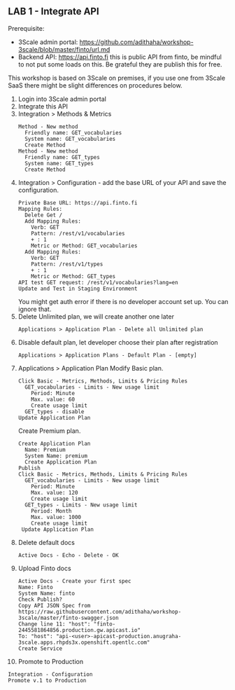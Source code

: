 
## LAB 1 - Integrate API

Prerequisite:
- 3Scale admin portal: https://github.com/adithaha/workshop-3scale/blob/master/finto/url.md
- Backend API: https://api.finto.fi this is public API from finto, be mindful to not put some loads on this. Be grateful they are publish this for free.

This workshop is based on 3Scale on premises, if you use one from 3Scale SaaS there might be slight differences on procedures below.
  
  
1. Login into 3Scale admin portal
2. Integrate this API
3. Integration > Methods & Metrics 
   ```
   Method - New method  
     Friendly name: GET_vocabularies  
     System name: GET_vocabularies  
     Create Method  
   Method - New method  
     Friendly name: GET_types  
     System name: GET_types  
     Create Method  
   ```
4. Integration > Configuration - add the base URL of your API and save the configuration.
   ```
   Private Base URL: https://api.finto.fi
   Mapping Rules:
     Delete Get /
     Add Mapping Rules:
       Verb: GET
       Pattern: /rest/v1/vocabularies
       + : 1
       Metric or Method: GET_vocabularies
     Add Mapping Rules:
       Verb: GET
       Pattern: /rest/v1/types
       + : 1
       Metric or Method: GET_types
   API test GET request: /rest/v1/vocabularies?lang=en
   Update and Test in Staging Environment
   ```
   You might get auth error if there is no developer account set up. You can ignore that.
5. Delete Unlimited plan, we will create another one later
   ```
   Applications > Application Plan - Delete all Unlimited plan
   ```
6. Disable default plan, let developer choose their plan after registration
   ```
   Applications > Application Plans - Default Plan - [empty]
   ```
7. Applications > Application Plan
   Modify Basic plan.
   ```
   Click Basic - Metrics, Methods, Limits & Pricing Rules 
     GET_vocabularies - Limits - New usage limit
       Period: Minute
       Max. value: 60
       Create usage limit
     GET_types - disable
   Update Application Plan
   ```
   Create Premium plan.
   ```
   Create Application Plan
     Name: Premium
     System Name: premium
     Create Application Plan
   Publish
   Click Basic - Metrics, Methods, Limits & Pricing Rules 
     GET_vocabularies - Limits - New usage limit
       Period: Minute
       Max. value: 120
       Create usage limit
     GET_types - Limits - New usage limit
       Period: Month
       Max. value: 1000
       Create usage limit
    Update Application Plan
    ```
8. Delete default docs
   ```
   Active Docs - Echo - Delete - OK
   ```
9. Upload Finto docs
   ```
   Active Docs - Create your first spec
   Name: Finto
   System Name: finto
   Check Publish?
   Copy API JSON Spec from https://raw.githubusercontent.com/adithaha/workshop-3scale/master/finto-swagger.json
   Change line 11: "host": "finto-2445581864856.production.gw.apicast.io"
   To: "host": "api-<user>-apicast-production.anugraha-3scale.apps.rhpds3x.openshift.opentlc.com"
   Create Service
   ```
10. Promote to Production
   ```
   Integration - Configuration
   Promote v.1 to Production
   ```
   
